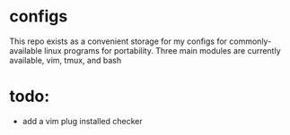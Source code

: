 # configs
This repo exists as a convenient storage for my configs for commonly-available linux programs for portability.
Three main modules are currently available, vim, tmux, and bash

# todo:
- add a vim plug installed checker
